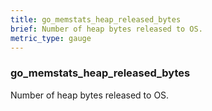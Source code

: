 ```yaml
---
title: go_memstats_heap_released_bytes
brief: Number of heap bytes released to OS.
metric_type: gauge
---
```

### go_memstats_heap_released_bytes

Number of heap bytes released to OS.